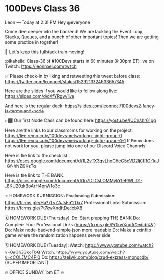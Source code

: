 # 100Devs Class 36

Leon — Today at 2:31 PM
Hey @everyone 

Come dive deeper into the backend! We are tackling the Event Loop, Stacks, Queues, and a bunch of other important topics! Then we are getting some practice in together! 

🚂 Let's keep this fullstack train moving! 


:pikahello: Class-36 of #100Devs starts in 60 minutes (6:30pm ET) live on Twitch: https://leonnoel.com/twitch


✅ Please check-in by liking and retweeting this tweet before class: https://twitter.com/leonnoel/status/1529213324633657345


Here are the slides if you would like to follow along live: https://slides.com/d/oXfYRgw/live

And here is the regular deck: https://slides.com/leonnoel/100devs2-fancy-js-terms-and-node


👉🏾 Our first Node Class can be found here: https://youtu.be/IUCnAhr61pg


Here are the links to our classrooms for working on the project: 
https://live.remo.co/e/100devs-networking-night-group-0
https://live.remo.co/e/100devs-networking-night-group-0-1
If Remo does not work for you, please jump into one of our Discord Voice Channels! 

Here is the link to the checklist: https://docs.google.com/document/d/1L2vTX3qvLhoGHeG5cVD2ljCfRGr1uJ_Gf-hNZj9KzTg

Here is the link to THE BANK: https://docs.google.com/document/d/1p7DhCsLOMMybYfePWLlD1-_8KU20zkBoArH4pnW1o3c

⭐️ HOMEWORK SUBMISSION:
Freelancing Submission: https://forms.gle/Ha27LvZAJsFiY2Dx7 
Professional Links Submission: https://forms.gle/Pt7kwXndftDedcbX8

🗓️ HOMEWORK DUE (Thursday):
Do: Start prepping THE BANK
Do: Complete Your Professional Links (https://forms.gle/Pt7kwXndftDedcbX8
)
Do: Make node-backend-simple-json more readable
Do: Make a coinflip game where the randomization happens server side


🗓️ HOMEWORK DUE (Tuesday):
Watch: https://www.youtube.com/watch?v=8aGhZQkoFbQ
Watch: https://www.youtube.com/watch?v=cCOL7MC4Pl0
Do: https://zellwk.com/blog/crud-express-mongodb/ (SUPER IMPORTANT)
 

🔥 OFFICE SUNDAY 1pm ET  🔥